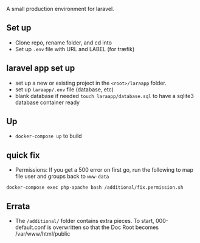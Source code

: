
A small production environment for laravel. 


## Set up
- Clone repo, rename folder, and cd into
- Set up `.env` file with URL and LABEL (for træfik)

## laravel app set up 
- set up a new or existing project in the `<root>/laraapp` folder. 
- set up `laraapp/.env` file (database, etc)
- blank database if needed `touch laraapp/database.sql` to have a sqlite3 database container ready

## Up
- `docker-compose up` to build

## quick fix
- Permissions: If you get a 500 error on first go, run the following to map file user and groups back to `www-data`
```
docker-compose exec php-apache bash /additional/fix.permission.sh
```

## Errata
- The `/additional/` folder contains extra pieces. To start, 000-default.conf is overwritten so that the Doc Root becomes /var/www/html/public
